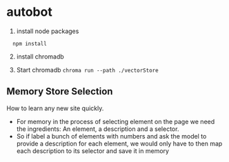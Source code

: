 # autobot

1. install node packages

```
  npm install

```

2. install chromadb

3. Start chromadb
   `chroma run --path ./vectorStore`

## Memory Store Selection

How to learn any new site quickly.

- For memory in the process of selecting element on the page we need the ingredients:
  An element, a description and a selector.
- So if label a bunch of elements with numbers and ask the model to provide a description
  for each element, we would only have to then map each description to its selector and save it in memory
